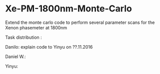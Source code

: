 # Xe-PM-1800nm-Monte-Carlo
Extend the monte carlo code to perform several parameter scans for the Xenon phasemeter at 1800nm


Task distribution :

Danilo: explain code to Yinyu on ??.11.2016


Daniel W.:

Yinyu: 
